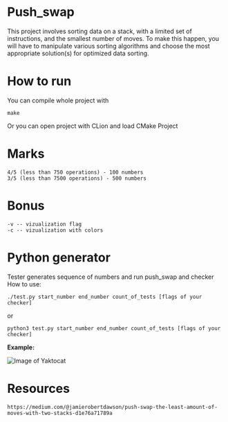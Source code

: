 # Push_swap
This project involves sorting data on a stack, with a limited set of instructions, and the smallest number of moves. To make this happen, you will have to manipulate various sorting algorithms and choose the most appropriate solution(s) for optimized data sorting.

# How to run
You can compile whole project with
```
make
```
Or you can open project with CLion and load CMake Project

# Marks
```
4/5 (less than 750 operations) - 100 numbers 
3/5 (less than 7500 operations) - 500 numbers
```

# Bonus
```
-v -- vizualization flag
-c -- vizualization with colors
```

# Python generator
Tester generates sequence of numbers and run push_swap and checker
How to use:

```./test.py start_number end_number count_of_tests [flags of your checker]```

or

```python3 test.py start_number end_number count_of_tests [flags of your checker]```

**Example:**

![Image of Yaktocat](https://github.com/shikarukitake/push_swap/blob/master/images/example.png)


# Resources
```
https://medium.com/@jamierobertdawson/push-swap-the-least-amount-of-moves-with-two-stacks-d1e76a71789a
```
